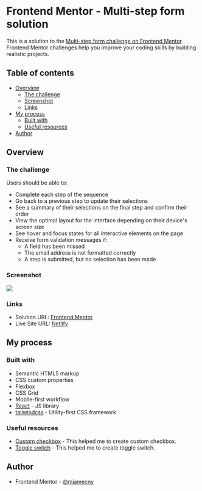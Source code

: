 # Frontend Mentor - Multi-step form solution

This is a solution to the [Multi-step form challenge on Frontend Mentor](https://www.frontendmentor.io/challenges/multistep-form-YVAnSdqQBJ). Frontend Mentor challenges help you improve your coding skills by building realistic projects.

## Table of contents

- [Overview](#overview)
  - [The challenge](#the-challenge)
  - [Screenshot](#screenshot)
  - [Links](#links)
- [My process](#my-process)
  - [Built with](#built-with)
  - [Useful resources](#useful-resources)
- [Author](#author)

## Overview

### The challenge

Users should be able to:

- Complete each step of the sequence
- Go back to a previous step to update their selections
- See a summary of their selections on the final step and confirm their order
- View the optimal layout for the interface depending on their device's screen size
- See hover and focus states for all interactive elements on the page
- Receive form validation messages if:
  - A field has been missed
  - The email address is not formatted correctly
  - A step is submitted, but no selection has been made

### Screenshot

![](https://i.imgur.com/GZZKiDu.png)

### Links

- Solution URL: [Frontend Mentor](https://www.frontendmentor.io/solutions/multistep-form-with-react-yDxMs6uz3V)
- Live Site URL: [Netlify](https://fm-challenge-multi-step-form.netlify.app/)

## My process

### Built with

- Semantic HTML5 markup
- CSS custom properties
- Flexbox
- CSS Grid
- Mobile-first workflow
- [React](https://reactjs.org/) - JS library
- [tailwindcss](https://tailwindcss.com/) - Utility-first CSS framework

### Useful resources

- [Custom checkbox](https://www.w3schools.com/howto/howto_css_custom_checkbox.asp) - This helped me to create custom checkbox.
- [Toggle switch](https://www.w3schools.com/howto/howto_css_switch.asp) - This helped me to create toggle switch.

## Author

- Frontend Mentor - [@mjamecny](https://www.frontendmentor.io/profile/mjamecny)
